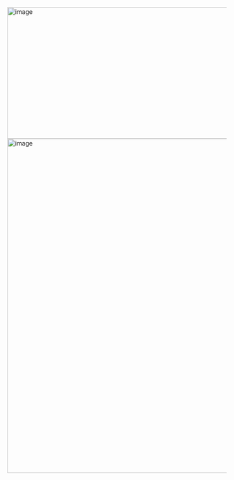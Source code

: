 
<img width="1512" height="302" alt="image" src="https://github.com/user-attachments/assets/9382a450-b2a7-4059-9592-c8ae18365c70" />

<img width="1497" height="768" alt="image" src="https://github.com/user-attachments/assets/581c6b79-4642-4d29-bbce-99a2b2740fc3" />

